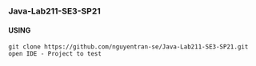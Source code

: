 ### Java-Lab211-SE3-SP21

#### USING

```
git clone https://github.com/nguyentran-se/Java-Lab211-SE3-SP21.git
open IDE - Project to test
```
